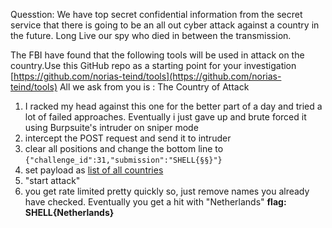 Quesstion: 
We have top secret confidential information from the secret service that there is going to be an all out cyber attack against a country in the future. Long Live our spy who died in between the transmission.

The FBI have found that the following tools will be used in attack on the country.Use this GitHub repo as a starting point for your investigation [https://github.com/norias-teind/tools](https://github.com/norias-teind/tools) All we ask from you is : The Country of Attack

1) I racked my head against this one for the better part of a day and tried a lot of failed approaches.  Eventually i just gave up and brute forced it using Burpsuite's intruder on sniper mode
2) intercept the POST request and send it to intruder
3) clear all positions and change the bottom line to `{"challenge_id":31,"submission":"SHELL{§§}"}`
4) set payload as [list of all countries](https://gist.github.com/kalinchernev/486393efcca01623b18d)
5) "start attack"
6)  you get rate limited pretty quickly so, just remove names you already have checked. Eventually you get a hit with "Netherlands"
**flag: SHELL{Netherlands}**

